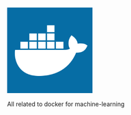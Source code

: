 ![alt text](https://raw.githubusercontent.com/Gurubux/docker/master/docker.png "Docker")

All related to docker for machine-learning
